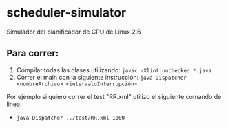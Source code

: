 # scheduler-simulator
Simulador del planificador de CPU de Linux 2.6

## Para correr:
1. Compilar todas las clases utilizando: `javac -Xlint:unchecked *.java`
2. Correr el main con la siguiente instrucción: `java Dispatcher <nombreArchivo> <intervaloInterrupción>`

Por ejemplo si quiero correr el test "RR.xml" utilizo el siguiente comando de linea:
* `java Dispatcher ../test/RR.xml 1000`
